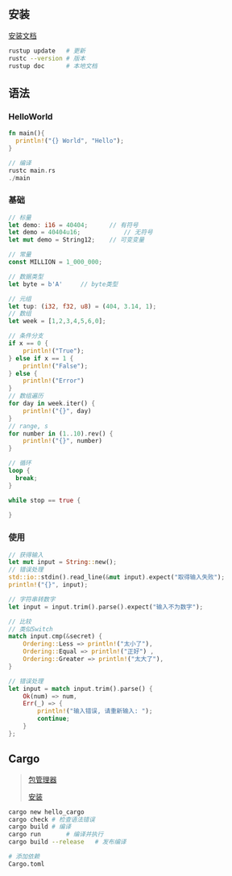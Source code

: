 <!-- 
title: 01-Rust入门
sort: 
--> 

## 安装

[安装文档](https://www.rust-lang.org/tools/install)

```bash
rustup update	# 更新
rustc --version	# 版本 
rustup doc		# 本地文档
```

## 语法

### HelloWorld

```rust
fn main(){
  println!("{} World", "Hello");
}

// 编译
rustc main.rs
./main
```

### 基础

```rust
// 标量
let demo: i16 = 40404;		// 有符号
let demo = 40404u16;			// 无符号
let mut demo = String12; 	// 可变变量

// 常量
const MILLION = 1_000_000;

// 数据类型
let byte = b'A'		// byte类型

// 元组
let tup: (i32, f32, u8) = (404, 3.14, 1);
// 数组
let week = [1,2,3,4,5,6,0];  

// 条件分支
if x == 0 {
    println!("True");
} else if x == 1 {
    println!("False");
} else {
    println!("Error")
}
// 数组遍历
for day in week.iter() {
    println!("{}", day)
}
// range, s
for number in (1..10).rev() {
    println!("{}", number)
}

// 循环
loop {
  break;
}

while stop == true {
  
}
```

### 使用

```rust
// 获得输入
let mut input = String::new();
// 错误处理
std::io::stdin().read_line(&mut input).expect("取得输入失败");
println!("{}", input);

// 字符串转数字
let input = input.trim().parse().expect("输入不为数字");

// 比较
// 类似Switch
match input.cmp(&secret) {
    Ordering::Less => println!("太小了"),
    Ordering::Equal => println!("正好") ,
    Ordering::Greater => println!("太大了"),
}

// 错误处理
let input = match input.trim().parse() {
    Ok(num) => num,
    Err(_) => {
        println!("输入错误, 请重新输入: ");
        continue;
    }
};
```



## Cargo

> [包管理器](https://crates.io/)
>
> [安装](https://doc.rust-lang.org/cargo/getting-started/installation.html)

```bash
cargo new hello_cargo
cargo check	# 检查语法错误
cargo build	# 编译
cargo run		# 编译并执行
cargo build --release	# 发布编译

# 添加依赖
Cargo.toml
```

